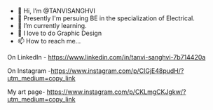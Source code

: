 - 👋 Hi, I’m @TANVISANGHVI
- 👀 Presently I'm persuing BE in the specialization of Electrical. 
- 🌱 I’m currently learning. 
- 💞️ I love to do Graphic Design
- 📫 How to reach me... 

On LinkedIn - https://www.linkedin.com/in/tanvi-sanghvi-7b714420a
          
On Instagram -https://www.instagram.com/p/CIGjE48pudH/?utm_medium=copy_link
    
My art page- https://www.instagram.com/p/CKLmgCKJgkw/?utm_medium=copy_link
